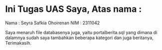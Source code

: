 <h1>Ini Tugas UAS Saya, Atas nama :</h1>


Nama : Seyra Safkia Ohoirenan
NIM  : 2311042

Saya menaruh file databasenya juga, yaitu portalberita.sql yang dimana di dalamnya sudah saya tambahkan beberapa kategori dan juga beritanya, Terimakasih.
